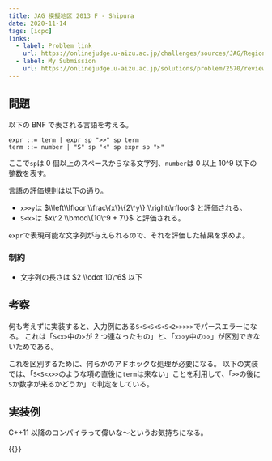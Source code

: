 ```yaml
---
title: JAG 模擬地区 2013 F - Shipura
date: 2020-11-14
tags: [icpc]
links:
  - label: Problem link
    url: https://onlinejudge.u-aizu.ac.jp/challenges/sources/JAG/Regional/2570?year=2013
  - label: My Submission
    url: https://onlinejudge.u-aizu.ac.jp/solutions/problem/2570/review/4990718/misteer/C++17
---
```


## 問題

以下の BNF で表される言語を考える。

```text
expr ::= term | expr sp ">>" sp term
term ::= number | "S" sp "<" sp expr sp ">"
```

ここで`sp`は 0 個以上のスペースからなる文字列、`number`は $0$ 以上 $10\^9$ 以下の整数を表す。

言語の評価規則は以下の通り。

- `x>>y`は $\\left\\lfloor \\frac\{x\}\{2\^y\} \\right\\rfloor$ と評価される。
- `S<x>`は $x\^2 \\bmod\{10\^9 + 7\}$ と評価される。

`expr`で表現可能な文字列が与えられるので、それを評価した結果を求めよ。

### 制約

- 文字列の長さは $2 \\cdot 10\^6$ 以下

## 考察

何も考えずに実装すると、入力例にある`S<S<S<S<S<2>>>>>`でパースエラーになる。
これは「`S<x>`中の`>`が 2 つ連なったもの」と、「`x>>y`中の`>>`」が区別できないためである。

これを区別するために、何らかのアドホックな処理が必要になる。
以下の実装では、「`S<S<x>>`のような項の直後に`term`は来ない」ことを利用して、「`>>`の後に`S`か数字が来るかどうか」で判定をしている。

## 実装例

C++11 以降のコンパイラって偉いな〜というお気持ちになる。

{{<code file="main.cpp" language="cpp">}}
